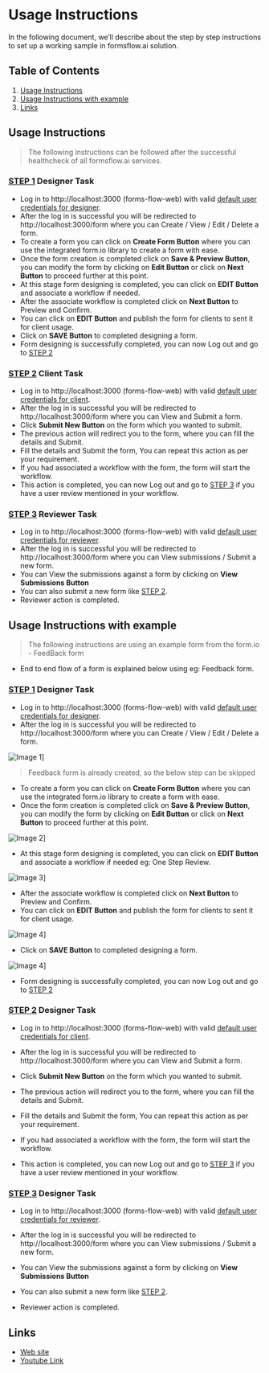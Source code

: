 # Usage Instructions
In the following document, we’ll describe about the step by step instructions to set up a working sample in formsflow.ai solution.

## Table of Contents
1. [Usage Instructions](#usage-instructions)
2. [Usage Instructions with example](#usage-instructions-with-example)
3. [Links](#links)


## Usage Instructions

> The following instructions can be followed after the successful healthcheck of all formsflow.ai services.

### [STEP 1](#) Designer Task
   * Log in to http://localhost:3000 (forms-flow-web) with valid [default user credentials for designer](./forms-flow-idm/keycloak/README.md#formsflow-ai-user-credentials).
   * After the log in is successful you will be redirected to http://localhost:3000/form where you can Create / View / Edit / Delete a form.
   * To create a form you can click on **Create Form Button** where you can use the integrated form.io library to create a form with ease.
   * Once the form creation is completed click on **Save & Preview Button**, you can modify the form by clicking on **Edit Button** or click on **Next Button** to proceed further at this point.
   * At this stage form designing is completed, you can click on **EDIT Button** and associate a workflow if needed.
   * After the associate workflow is completed click on **Next Button** to Preview and Confirm.
   * You can click on **EDIT Button** and publish the form for clients to sent it for client usage.
   * Click on **SAVE Button** to completed designing a form.
   * Form designing is successfully completed, you can now Log out and go to [STEP 2](#) 
### [STEP 2](#) Client Task
   * Log in to http://localhost:3000 (forms-flow-web) with valid [default user credentials for client](./forms-flow-idm/keycloak/README.md#formsflow-ai-user-credentials).
   * After the log in is successful you will be redirected to http://localhost:3000/form where you can View and Submit a form.
   * Click **Submit New Button** on the form which you wanted to submit.
   * The previous action will redirect you to the form, where you can fill the details and Submit.
   * Fill the details and Submit the form, You can repeat this action as per your requirement.
   * If you had associated a workflow with the form, the form will start the workflow.
   * This action is completed, you can now Log out and go to [STEP 3](#) if you have a user review mentioned in your workflow.
### [STEP 3](#) Reviewer Task
   * Log in to http://localhost:3000 (forms-flow-web) with valid [default user credentials for reviewer](./forms-flow-idm/keycloak/README.md#formsflow-ai-user-credentials).
   * After the log in is successful you will be redirected to http://localhost:3000/form where you can View submissions / Submit a new form.
   * You can View the submissions against a form by clicking on **View Submissions Button**
   * You can also submit a new form like [STEP 2](#).
   * Reviewer action is completed.

## Usage Instructions with example

> The following instructions are using an example form from the form.io - FeedBack form

* End to end flow of a form is explained below using eg: Feedback form.

### [STEP 1](#) Designer Task
* Log in to http://localhost:3000 (forms-flow-web) with valid [default user credentials for designer](./forms-flow-idm/keycloak/README.md#formsflow-ai-user-credentials).
* After the log in is successful you will be redirected to http://localhost:3000/form where you can Create / View / Edit / Delete a form.

![Image 1](./.images/designer-landing.PNG)]

> Feedback form is already created, so the below step can be skipped
* To create a form you can click on **Create Form Button** where you can use the integrated form.io library to create a form with ease.
* Once the form creation is completed click on **Save & Preview Button**, you can modify the form by clicking on **Edit Button** or click on **Next Button** to proceed further at this point.

![Image 2](./.images/designer-feedback-1.PNG)]

* At this stage form designing is completed, you can click on **EDIT Button** and associate a workflow if needed eg: One Step Review.

![Image 3](./.images/designer-workflow.PNG)]

* After the associate workflow is completed click on **Next Button** to Preview and Confirm.
* You can click on **EDIT Button** and publish the form for clients to sent it for client usage.

![Image 4](./.images/designer-publish.PNG)]

* Click on **SAVE Button** to completed designing a form.

![Image 4](./.images/designer-final-submit.PNG)]

* Form designing is successfully completed, you can now Log out and go to [STEP 2](#)

### [STEP 2](#) Designer Task

* Log in to http://localhost:3000 (forms-flow-web) with valid [default user credentials for client](./forms-flow-idm/keycloak/README.md#formsflow-ai-user-credentials).
* After the log in is successful you will be redirected to http://localhost:3000/form where you can View and Submit a form.

* Click **Submit New Button** on the form which you wanted to submit.
* The previous action will redirect you to the form, where you can fill the details and Submit.


* Fill the details and Submit the form, You can repeat this action as per your requirement.
* If you had associated a workflow with the form, the form will start the workflow.
* This action is completed, you can now Log out and go to [STEP 3](#) if you have a user review mentioned in your workflow.
   
### [STEP 3](#) Designer Task

* Log in to http://localhost:3000 (forms-flow-web) with valid [default user credentials for reviewer](./forms-flow-idm/keycloak/README.md#formsflow-ai-user-credentials).
* After the log in is successful you will be redirected to http://localhost:3000/form where you can View submissions / Submit a new form.

* You can View the submissions against a form by clicking on **View Submissions Button**

* You can also submit a new form like [STEP 2](#).
* Reviewer action is completed.

## Links

* [Web site](https://formsflow.ai/)
* [Youtube Link](https://youtu.be/_H-P3Av3gqg)

